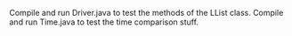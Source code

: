 Compile and run Driver.java to test the methods of the LList class.
Compile and run Time.java to test the time comparison stuff.
